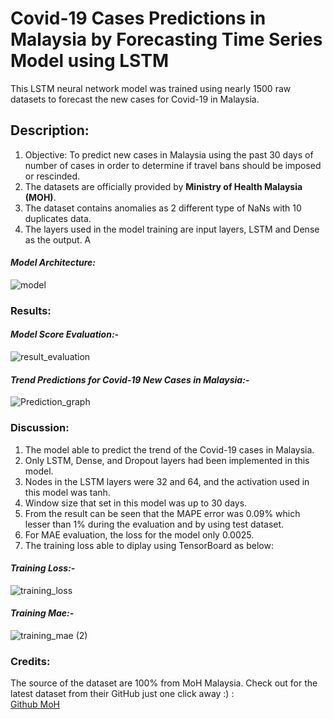 # **Covid-19 Cases Predictions in Malaysia by Forecasting Time Series Model using LSTM**

This LSTM neural network model was trained using nearly 1500 raw datasets to forecast the new cases for Covid-19 in Malaysia.

## **Description:**
1. Objective: To predict new cases in Malaysia using the past 30 days of number of cases in order to determine if travel bans should be imposed or rescinded.
2. The datasets are officially provided by **Ministry of Health Malaysia (MOH)**.
3. The dataset contains anomalies as 2 different type of NaNs with 10 duplicates data.
4. The layers used in the model training are input layers, LSTM and Dense as the output. A

#### *Model Architecture:*
![model](https://github.com/user-attachments/assets/73d17436-fe60-48ff-b935-c321cf691e95)

### **Results:**  

#### *Model Score Evaluation:-*
![result_evaluation](https://github.com/user-attachments/assets/e4f1bfeb-ed24-4da6-a809-00c0877f425f)

#### *Trend Predictions for Covid-19 New Cases in Malaysia:-*
![Prediction_graph](https://github.com/user-attachments/assets/02478254-f099-493b-8cc4-7fa7383adff2)

### **Discussion:**
1. The model able to predict the trend of the Covid-19 cases in Malaysia.
2. Only LSTM, Dense, and Dropout layers had been implemented in this model.
3. Nodes in the LSTM layers were 32 and 64, and the activation used in this model was tanh.
4. Window size that set in this model was up to 30 days.
5. From the result can be seen that the MAPE error was 0.09% which lesser than 1% during the evaluation and by using test dataset.
6. For MAE evaluation, the loss for the model only 0.0025.
7. The training loss able to diplay using TensorBoard as below:
   
#### *Training Loss:-*
![training_loss](https://github.com/user-attachments/assets/c4912ee3-2d11-4b22-a6a4-e8606fb4d096)


#### *Training Mae:-*
![training_mae (2)](https://github.com/user-attachments/assets/2b132257-5fac-4101-91af-6c76dffa28e3)


### **Credits:**
The source of the dataset are 100% from MoH Malaysia.
Check out for the latest dataset from their GitHub just one click away :) :  
[Github MoH](https://github.com/MoH-Malaysia/covid19-public/tree/main/epidemic)
